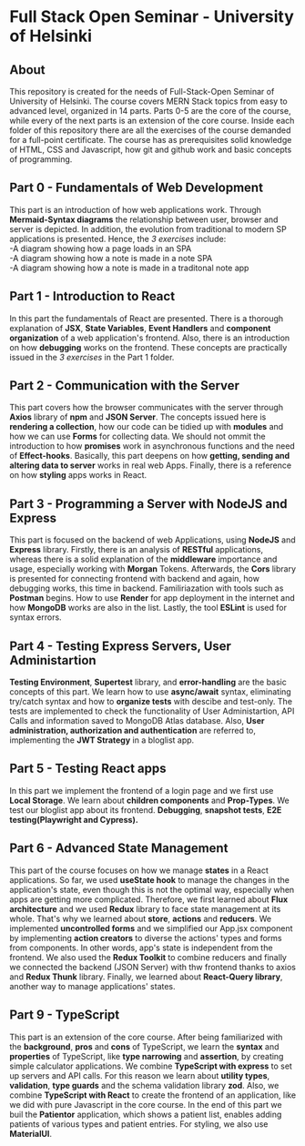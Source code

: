 # Full Stack Open Seminar - University of Helsinki<br/>

## About <br/>
This repository is created for the needs of Full-Stack-Open Seminar of University of Helsinki. The course covers MERN Stack topics from easy to advanced level, organized in 14 parts. Parts 0-5 are the core of the course, while every of the next parts is an extension of the core course. Inside each folder of this repository there are all the exercises of the course demanded for a full-point certificate. The course has as prerequisites solid knowledge of HTML, CSS and Javascript, how git and github work and basic concepts of programming. 

## Part 0 - Fundamentals of Web Development
This part is an introduction of how web applications work. Through **Mermaid-Syntax diagrams** the relationship between user, browser and server is depicted. In addition, the evolution from traditional to modern SP applications is presented. Hence, the *3 exercises* include:<br/>
-A diagram showing how a page loads in an SPA<br/>
-A diagram showing how a note is made in a note SPA<br/>
-A diagram showing how a note is made in a traditonal note app <br/>

## Part 1 - Introduction to React
In this part the fundamentals of React are presented. There is a thorough explanation of **JSX**, **State Variables**, **Event Handlers** and **component organization** of a web application's frontend. Also, there is an introduction on how **debugging** works on the frontend. These concepts are practically issued in the *3 exercises* in the Part 1 folder.<br/>

## Part 2 - Communication with the Server
This part covers how the browser communicates with the server through **Axios** library of **npm** and **JSON Server**. The concepts issued here is **rendering a collection**, how our code can be tidied up with **modules** and how we can use **Forms** for collecting data. We should not ommit the introduction to how **promises** work in asynchronous functions and the need of **Effect-hooks**. Basically, this part deepens on how **getting, sending and altering data to server** works in real web Apps. Finally, there is a reference on how **styling** apps works in React. <br/>

## Part 3 - Programming a Server with NodeJS and Express
This part is focused on the backend of web Applications, using **NodeJS** and **Express** library. Firstly, there is an analysis of **RESTful** applications, whereas there is a solid explanation of the **middleware** importance and usage, especially working with **Morgan** Tokens. Afterwards, the **Cors** library is presented for connecting frontend with backend and again, how debugging works, this time in backend. Familiriazation with tools such as **Postman** begins. How to use **Render** for app deployment in the internet and how **MongoDB** works are also in the list. Lastly, the tool **ESLint** is used for syntax errors.

## Part 4 - Testing Express Servers, User Administartion
**Testing Environment**, **Supertest** library, and **error-handling** are the basic concepts of this part. We learn how to use **async/await** syntax, eliminating try/catch syntax and how to **organize tests** with descibe and test-only. The tests are implemented to check the functionality of User Administartion, API Calls and information saved to MongoDB Atlas database. Also, **User administration, authorization and authentication** are referred to, implementing the **JWT Strategy** in a bloglist app.

## Part 5 - Testing React apps
In this part we implement the frontend of a login page and we first use **Local Storage**. We learn about **children components** and **Prop-Types**. We test our bloglist app about its frontend. **Debugging**, **snapshot tests**, **E2E testing(Playwright and Cypress).**

## Part 6 - Advanced State Management
This part of the course focuses on how we manage **states** in a React applications. So far, we used **useState hook** to manage the changes in the application's state, even though this is not the optimal way, especially when apps are getting more complicated. Therefore, we first learned about **Flux architecture** and we used **Redux** library to face state management at its whole. That's why we learned about **store**, **actions** and **reducers**. We implemented **uncontrolled forms** and we simplified our App.jsx component by implementing **action creators** to diverse the actions' types and forms from components. In other words, app's state is independent from the frontend. We also used the **Redux Toolkit** to combine reducers and finally we connected the backend (JSON Server) with thw frontend thanks to axios and **Redux Thunk** library. Finally, we learned about **React-Query library**, another way to manage applications' states. 

## Part 9 - TypeScript
This part is an extension of the core course. After being familiarized with the **background**, **pros** and **cons** of TypeScript, we learn the **syntax** and **properties** of TypeScript, like **type narrowing** and **assertion**, by creating simple calculator applications. We combine **TypeScript with express** to set up servers and API calls. For this reason we learn about **utility types**, **validation**, **type guards** and the schema validation library **zod**. Also, we combine **TypeScript with React** to create the frontend of an application, like we did with pure Javascript in the core course. In the end of this part we buil the **Patientor** application, which shows a patient list, enables adding patients of various types and patient entries. For styling, we also use **MaterialUI**. 
